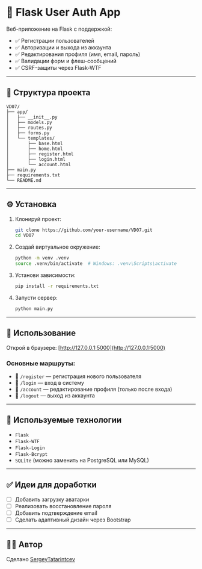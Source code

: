 # 🧠 Flask User Auth App

Веб-приложение на Flask с поддержкой:

- ✅ Регистрации пользователей  
- ✅ Авторизации и выхода из аккаунта  
- ✅ Редактирования профиля (имя, email, пароль)  
- ✅ Валидации форм и флеш-сообщений  
- ✅ CSRF-защиты через Flask-WTF

---

## 📁 Структура проекта

```
VD07/
├── app/
│   ├── __init__.py
│   ├── models.py
│   ├── routes.py
│   ├── forms.py
│   └── templates/
│       ├── base.html
│       ├── home.html
│       ├── register.html
│       ├── login.html
│       └── account.html
├── main.py
├── requirements.txt
└── README.md
```

---

## ⚙️ Установка

1. Клонируй проект:

    ```bash
    git clone https://github.com/your-username/VD07.git
    cd VD07
    ```

2. Создай виртуальное окружение:

    ```bash
    python -m venv .venv
    source .venv/bin/activate  # Windows: .venv\Scripts\activate
    ```

3. Установи зависимости:

    ```bash
    pip install -r requirements.txt
    ```

4. Запусти сервер:

    ```bash
    python main.py
    ```

---

## 🚀 Использование

Открой в браузере: [http://127.0.0.1:5000](http://127.0.0.1:5000)

### Основные маршруты:

- 🔐 `/register` — регистрация нового пользователя  
- 🔑 `/login` — вход в систему  
- 👤 `/account` — редактирование профиля (только после входа)  
- 🚪 `/logout` — выход из аккаунта  

---

## 🧾 Используемые технологии

- `Flask`
- `Flask-WTF`
- `Flask-Login`
- `Flask-Bcrypt`
- `SQLite` (можно заменить на PostgreSQL или MySQL)

---

## ✅ Идеи для доработки

- [ ] Добавить загрузку аватарки  
- [ ] Реализовать восстановление пароля  
- [ ] Добавить подтверждение email  
- [ ] Сделать адаптивный дизайн через Bootstrap

---

## 👨‍💻 Автор

Сделано [SergeyTatarintcev](https://github.com/SergeyTatarintcev)
